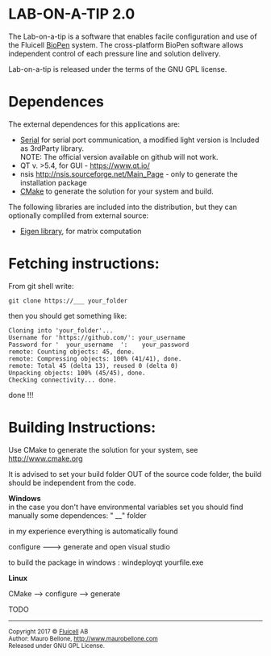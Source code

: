 # LAB-ON-A-TIP 2.0



The Lab-on-a-tip is a software that enables facile configuration and use of the Fluicell <a href="http://fluicell.com/thebiopensystem/">BioPen</a> system. 
The cross-platform BioPen software allows independent control of each pressure line and solution delivery.

Lab-on-a-tip is released under the terms of the GNU GPL license. 


# Dependences

The external dependences for this applications are:
  - <a href="https://github.com/wjwwood/serial">Serial</a> for serial port communication, a modified light version is Included as 3rdParty library. <br>
    NOTE: The official version available on github will not work.
  - QT  v. >5.4, for GUI - https://www.qt.io/
  - nsis http://nsis.sourceforge.net/Main_Page - only to generate the installation package
  - <a href="http://www.cmake.org">CMake</a> to generate the solution for your system and build. 

The following libraries are included into the distribution, but they can optionally compliled from external source:
  - <a href="http://eigen.tuxfamily.org/index.php?title=Main_Page">Eigen library</a>, for matrix computation




# Fetching instructions:

From git shell write:

    git clone https://___ your_folder

then you should get something like:

    Cloning into 'your_folder'...
    Username for 'https://github.com/': your_username 
    Password for '  your_username  ':    your_password  
    remote: Counting objects: 45, done.
    remote: Compressing objects: 100% (41/41), done.
    remote: Total 45 (delta 13), reused 0 (delta 0)
    Unpacking objects: 100% (45/45), done.
    Checking connectivity... done.

done !!! 


# Building Instructions:

Use CMake to generate the solution for your system, see http://www.cmake.org

It is advised to set your build folder OUT of the source code folder, the build should be independent from the code. 

<b> Windows </b><br>
in the case you don't have environmental variables set you should find manually some dependences:
" \__\" folder 

in my experience everything is automatically found 

configure --->  generate and open visual studio

to build the package in windows : windeployqt yourfile.exe

<b> Linux </b>

CMake --> configure --> generate 

TODO

---------------------------------------------------------------------
<sup>Copyright 2017 © <a href="http://fluicell.com/">Fluicell</a> AB <br>
Author: Mauro Bellone, http://www.maurobellone.com <br>
Released under GNU GPL License. </sup>